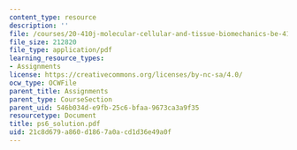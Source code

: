 ```yaml
---
content_type: resource
description: ''
file: /courses/20-410j-molecular-cellular-and-tissue-biomechanics-be-410j-spring-2003/21c8d679a860d1867a0acd1d36e49a0f_ps6_solution.pdf
file_size: 212820
file_type: application/pdf
learning_resource_types:
- Assignments
license: https://creativecommons.org/licenses/by-nc-sa/4.0/
ocw_type: OCWFile
parent_title: Assignments
parent_type: CourseSection
parent_uid: 546b034d-e9fb-25c6-bfaa-9673ca3a9f35
resourcetype: Document
title: ps6_solution.pdf
uid: 21c8d679-a860-d186-7a0a-cd1d36e49a0f
---
```

